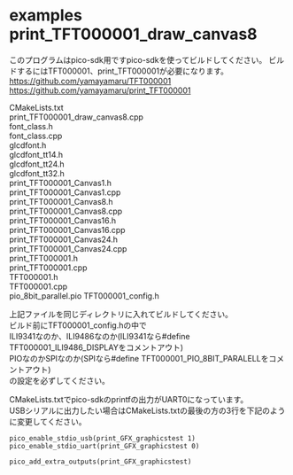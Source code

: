 # examples print_TFT000001_draw_canvas8
  
このプログラムはpico-sdk用ですpico-sdkを使ってビルドしてください。
ビルドするにはTFT000001、print_TFT000001が必要になります。  
https://github.com/yamayamaru/TFT000001  
https://github.com/yamayamaru/print_TFT000001  

  
CMakeLists.txt  
print_TFT000001_draw_canvas8.cpp  
font_class.h  
font_class.cpp  
glcdfont.h  
glcdfont_tt14.h  
glcdfont_tt24.h  
glcdfont_tt32.h  
print_TFT000001_Canvas1.h  
print_TFT000001_Canvas1.cpp  
print_TFT000001_Canvas8.h  
print_TFT000001_Canvas8.cpp  
print_TFT000001_Canvas16.h  
print_TFT000001_Canvas16.cpp  
print_TFT000001_Canvas24.h  
print_TFT000001_Canvas24.cpp  
print_TFT000001.h  
print_TFT000001.cpp  
TFT000001.h  
TFT000001.cpp  
pio_8bit_parallel.pio
TFT000001_config.h
  
上記ファイルを同じディレクトリに入れてビルドしてください。  
ビルド前にTFT000001_config.hの中で  
ILI9341なのか、ILI9486なのか(ILI9341なら#define TFT000001_ILI9486_DISPLAYをコメントアウト)  
PIOなのかSPIなのか(SPIなら#define TFT000001_PIO_8BIT_PARALELLをコメントアウト)  
の設定を必ずしてください。  
  
CMakeLists.txtでpico-sdkのprintfの出力がUART0になっています。  
USBシリアルに出力したい場合はCMakeLists.txtの最後の方の3行を下記のように変更してください。  
  
    pico_enable_stdio_usb(print_GFX_graphicstest 1)
    pico_enable_stdio_uart(print_GFX_graphicstest 0)
    
    pico_add_extra_outputs(print_GFX_graphicstest)
  
  
